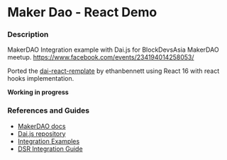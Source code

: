 # Maker Dao - React Demo

### Description
MakerDAO Integration example with Dai.js for BlockDevsAsia MakerDAO meetup. 
https://www.facebook.com/events/234194014258053/

Ported the [dai-react-remplate](https://github.com/ethanbennett/dai-react-template) by ethanbennett using React 16 with react hooks implementation.

**Working in progress**

### References and Guides
- [MakerDAO docs](https://docs.makerdao.com/)
- [Dai.js repository](https://github.com/makerdao/dai.js)
- [Integration Examples](https://github.com/makerdao/integration-examples)
- [DSR Integration Guide](https://github.com/makerdao/developerguides/blob/master/dai/dsr-integration-guide/dsr-integration-guide-01.md#how-to-integrate-with-daijs)
